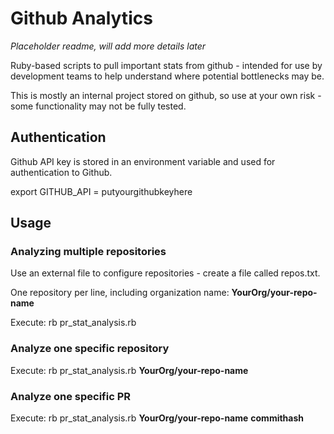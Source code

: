 # Github Analytics

_Placeholder readme, will add more details later_

Ruby-based scripts to pull important stats from github - intended for use by development
teams to help understand where potential bottlenecks may be.

This is mostly an internal project stored on github, so use at your own risk - some 
functionality may not be fully tested.

## Authentication

Github API key is stored in an environment variable and used for authentication to Github.

export GITHUB_API = putyourgithubkeyhere

## Usage

### Analyzing multiple repositories
Use an external file to configure repositories - create a file called repos.txt.  

One repository per line, including organization name:  **YourOrg/your-repo-name**

Execute:  rb pr_stat_analysis.rb


### Analyze one specific repository

Execute:  rb pr_stat_analysis.rb **YourOrg/your-repo-name**

### Analyze one specific PR

Execute:  rb pr_stat_analysis.rb **YourOrg/your-repo-name** **commithash**



